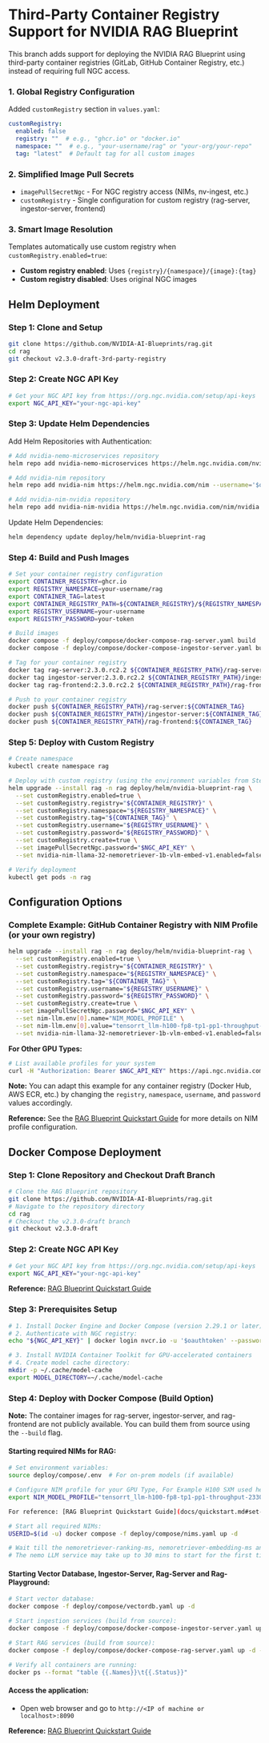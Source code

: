 # Third-Party Container Registry Support for NVIDIA RAG Blueprint

This branch adds support for deploying the NVIDIA RAG Blueprint using third-party container registries (GitLab, GitHub Container Registry, etc.) instead of requiring full NGC access.

### 1. Global Registry Configuration
Added `customRegistry` section in `values.yaml`:
```yaml
customRegistry:
  enabled: false
  registry: ""  # e.g., "ghcr.io" or "docker.io"
  namespace: ""  # e.g., "your-username/rag" or "your-org/your-repo"
  tag: "latest"  # Default tag for all custom images
```

### 2. Simplified Image Pull Secrets
- `imagePullSecretNgc` - For NGC registry access (NIMs, nv-ingest, etc.)
- `customRegistry` - Single configuration for custom registry (rag-server, ingestor-server, frontend)

### 3. Smart Image Resolution
Templates automatically use custom registry when `customRegistry.enabled=true`:
- **Custom registry enabled**: Uses `{registry}/{namespace}/{image}:{tag}`
- **Custom registry disabled**: Uses original NGC images

## Helm Deployment

### Step 1: Clone and Setup
```bash
git clone https://github.com/NVIDIA-AI-Blueprints/rag.git
cd rag
git checkout v2.3.0-draft-3rd-party-registry
```

### Step 2: Create NGC API Key
```bash
# Get your NGC API key from https://org.ngc.nvidia.com/setup/api-keys
export NGC_API_KEY="your-ngc-api-key"
```

### Step 3: Update Helm Dependencies

Add Helm Repositories with Authentication:
```bash
# Add nvidia-nemo-microservices repository
helm repo add nvidia-nemo-microservices https://helm.ngc.nvidia.com/nvidia/nemo-microservices --username='$oauthtoken' --password=$NGC_API_KEY

# Add nvidia-nim repository  
helm repo add nvidia-nim https://helm.ngc.nvidia.com/nim --username='$oauthtoken' --password=$NGC_API_KEY

# Add nvidia-nim-nvidia repository
helm repo add nvidia-nim-nvidia https://helm.ngc.nvidia.com/nim/nvidia --username='$oauthtoken' --password=$NGC_API_KEY
```

Update Helm Dependencies:
```bash
helm dependency update deploy/helm/nvidia-blueprint-rag
```

### Step 4: Build and Push Images
```bash
# Set your container registry configuration
export CONTAINER_REGISTRY=ghcr.io
export REGISTRY_NAMESPACE=your-username/rag
export CONTAINER_TAG=latest
export CONTAINER_REGISTRY_PATH=${CONTAINER_REGISTRY}/${REGISTRY_NAMESPACE}
export REGISTRY_USERNAME=your-username
export REGISTRY_PASSWORD=your-token

# Build images
docker compose -f deploy/compose/docker-compose-rag-server.yaml build
docker compose -f deploy/compose/docker-compose-ingestor-server.yaml build

# Tag for your container registry
docker tag rag-server:2.3.0.rc2.2 ${CONTAINER_REGISTRY_PATH}/rag-server:${CONTAINER_TAG}
docker tag ingestor-server:2.3.0.rc2.2 ${CONTAINER_REGISTRY_PATH}/ingestor-server:${CONTAINER_TAG}
docker tag rag-frontend:2.3.0.rc2.2 ${CONTAINER_REGISTRY_PATH}/rag-frontend:${CONTAINER_TAG}

# Push to your container registry
docker push ${CONTAINER_REGISTRY_PATH}/rag-server:${CONTAINER_TAG}
docker push ${CONTAINER_REGISTRY_PATH}/ingestor-server:${CONTAINER_TAG}
docker push ${CONTAINER_REGISTRY_PATH}/rag-frontend:${CONTAINER_TAG}
```

### Step 5: Deploy with Custom Registry
```bash
# Create namespace
kubectl create namespace rag

# Deploy with custom registry (using the environment variables from Step 4)
helm upgrade --install rag -n rag deploy/helm/nvidia-blueprint-rag \
  --set customRegistry.enabled=true \
  --set customRegistry.registry="${CONTAINER_REGISTRY}" \
  --set customRegistry.namespace="${REGISTRY_NAMESPACE}" \
  --set customRegistry.tag="${CONTAINER_TAG}" \
  --set customRegistry.username="${REGISTRY_USERNAME}" \
  --set customRegistry.password="${REGISTRY_PASSWORD}" \
  --set customRegistry.create=true \
  --set imagePullSecretNgc.password="$NGC_API_KEY" \
  --set nvidia-nim-llama-32-nemoretriever-1b-vlm-embed-v1.enabled=false

# Verify deployment
kubectl get pods -n rag
```

## Configuration Options

### Complete Example: GitHub Container Registry with NIM Profile (or your own registry)
```bash
helm upgrade --install rag -n rag deploy/helm/nvidia-blueprint-rag \
  --set customRegistry.enabled=true \
  --set customRegistry.registry="${CONTAINER_REGISTRY}" \
  --set customRegistry.namespace="${REGISTRY_NAMESPACE}" \
  --set customRegistry.tag="${CONTAINER_TAG}" \
  --set customRegistry.username="${REGISTRY_USERNAME}" \
  --set customRegistry.password="${REGISTRY_PASSWORD}" \
  --set customRegistry.create=true \
  --set imagePullSecretNgc.password="$NGC_API_KEY" \
  --set nim-llm.env[0].name="NIM_MODEL_PROFILE" \
  --set nim-llm.env[0].value="tensorrt_llm-h100-fp8-tp1-pp1-throughput-2330:10de-ed15592b3e4d174a719e8188493420073c39448d9b7ed742cfe614b96fecbdd9-1" \
  --set nvidia-nim-llama-32-nemoretriever-1b-vlm-embed-v1.enabled=false
```

**For Other GPU Types:**
```bash
# List available profiles for your system
curl -H "Authorization: Bearer $NGC_API_KEY" https://api.ngc.nvidia.com/v2/nim/profiles
```

**Note:** You can adapt this example for any container registry (Docker Hub, AWS ECR, etc.) by changing the `registry`, `namespace`, `username`, and `password` values accordingly.

**Reference:** See the [RAG Blueprint Quickstart Guide](https://github.com/NVIDIA-AI-Blueprints/rag/blob/v2.3.0-draft/docs/quickstart.md#list-available-profiles-for-your-system) for more details on NIM profile configuration.

## Docker Compose Deployment

### Step 1: Clone Repository and Checkout Draft Branch
```bash
# Clone the RAG Blueprint repository
git clone https://github.com/NVIDIA-AI-Blueprints/rag.git
# Navigate to the repository directory
cd rag
# Checkout the v2.3.0-draft branch
git checkout v2.3.0-draft
```

### Step 2: Create NGC API Key
```bash
# Get your NGC API key from https://org.ngc.nvidia.com/setup/api-keys
export NGC_API_KEY="your-ngc-api-key"
```

**Reference:** [RAG Blueprint Quickstart Guide](docs/quickstart.md#obtain-an-api-key)

### Step 3: Prerequisites Setup
```bash
# 1. Install Docker Engine and Docker Compose (version 2.29.1 or later)
# 2. Authenticate with NGC registry:
echo "${NGC_API_KEY}" | docker login nvcr.io -u '$oauthtoken' --password-stdin

# 3. Install NVIDIA Container Toolkit for GPU-accelerated containers
# 4. Create model cache directory:
mkdir -p ~/.cache/model-cache
export MODEL_DIRECTORY=~/.cache/model-cache
```

### Step 4: Deploy with Docker Compose (Build Option)

**Note:** The container images for rag-server, ingestor-server, and rag-frontend are not publicly available. You can build them from source using the `--build` flag.

#### Starting required NIMs for RAG:
```bash
# Set environment variables:
source deploy/compose/.env  # For on-prem models (if available)

# Configure NIM profile for your GPU Type, For Example H100 SXM used here
export NIM_MODEL_PROFILE="tensorrt_llm-h100-fp8-tp1-pp1-throughput-2330:10de-ed15592b3e4d174a719e8188493420073c39448d9b7ed742cfe614b96fecbdd9-1"

For reference: [RAG Blueprint Quickstart Guide](docs/quickstart.md#set-the-required-profile)

# Start all required NIMs:
USERID=$(id -u) docker compose -f deploy/compose/nims.yaml up -d

# Wait till the nemoretriever-ranking-ms, nemoretriever-embedding-ms and nim-llm-ms NIMs are in healthy state before proceeding further.
# The nemo LLM service may take up to 30 mins to start for the first time as the model is downloaded and cached.
```

#### Starting Vector Database, Ingestor-Server, Rag-Server and Rag-Playground:
```bash
# Start vector database:
docker compose -f deploy/compose/vectordb.yaml up -d

# Start ingestion services (build from source):
docker compose -f deploy/compose/docker-compose-ingestor-server.yaml up -d --build

# Start RAG services (build from source):
docker compose -f deploy/compose/docker-compose-rag-server.yaml up -d --build

# Verify all containers are running:
docker ps --format "table {{.Names}}\t{{.Status}}"
```

#### Access the application:
- Open web browser and go to `http://<IP of machine or localhost>:8090`

**Reference:** [RAG Blueprint Quickstart Guide](docs/quickstart.md#deploy-with-docker-compose)
